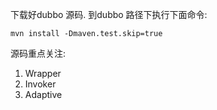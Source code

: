 下载好dubbo 源码. 到dubbo 路径下执行下面命令:

 `mvn install -Dmaven.test.skip=true`

源码重点关注: 

1. Wrapper
2. Invoker
3. Adaptive